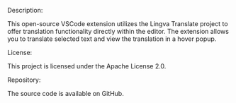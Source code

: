Description:

This open-source VSCode extension utilizes the Lingva Translate project to offer translation functionality directly within the editor. The extension allows you to translate selected text and view the translation in a hover popup.

License:

This project is licensed under the Apache License 2.0.

Repository:

The source code is available on GitHub.